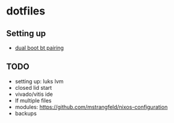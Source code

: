# dotfiles

## Setting up

- [dual boot bt pairing](https://wiki.archlinux.org/title/bluetooth#Dual_boot_pairing)

## TODO

- setting up: luks lvm
- closed lid start
- vivado/vitis ide
- lf multiple files
- modules: https://github.com/mstrangfeld/nixos-configuration
- backups
